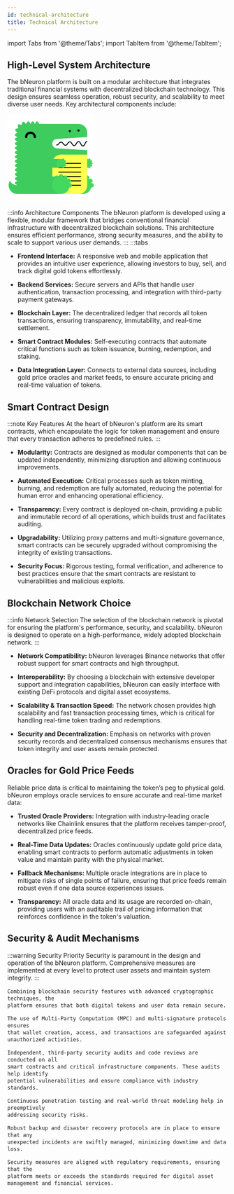 ```yaml
---
id: technical-architecture
title: Technical Architecture 
---
```

import Tabs from '@theme/Tabs';
import TabItem from '@theme/TabItem';

## High-Level System Architecture 

The bNeuron platform is built on a modular architecture that integrates traditional financial systems with decentralized blockchain technology. This design ensures seamless operation, robust security, and scalability to meet diverse user needs. Key architectural components include: 




![High-Level Architecture](../static/img/docusaurus.png)

:::info Architecture Components
The bNeuron platform is developed using a flexible, modular framework that bridges conventional financial infrastructure with decentralized blockchain solutions. This architecture ensures efficient performance, strong security measures, and the ability to scale to support various user demands.
:::
:::tabs

- **Frontend Interface:** A responsive web and mobile application that provides an intuitive user experience, allowing investors to buy, sell, and track digital gold tokens effortlessly. 

- **Backend Services:** Secure servers and APIs that handle user authentication, transaction processing, and integration with third-party payment gateways. 

- **Blockchain Layer:** The decentralized ledger that records all token transactions, ensuring transparency, immutability, and real-time settlement. 

- **Smart Contract Modules:** Self-executing contracts that automate critical functions such as token issuance, burning, redemption, and staking. 

- **Data Integration Layer:** Connects to external data sources, including gold price oracles and market feeds, to ensure accurate pricing and real-time valuation of tokens.

## Smart Contract Design

:::note Key Features
At the heart of bNeuron's platform are its smart contracts, which encapsulate the logic for token management and ensure that every transaction adheres to predefined rules.
:::

- **Modularity:** Contracts are designed as modular components that can be updated independently, minimizing disruption and allowing continuous improvements. 

- **Automated Execution:** Critical processes such as token minting, burning, and redemption are fully automated, reducing the potential for human error and enhancing operational efficiency. 

- **Transparency:** Every contract is deployed on-chain, providing a public and immutable record of all operations, which builds trust and facilitates auditing. 

- **Upgradability:** Utilizing proxy patterns and multi-signature governance, smart contracts can be securely upgraded without compromising the integrity of existing transactions. 

- **Security Focus:** Rigorous testing, formal verification, and adherence to best practices ensure that the smart contracts are resistant to vulnerabilities and malicious exploits. 

## Blockchain Network Choice

:::info Network Selection
The selection of the blockchain network is pivotal for ensuring the platform's performance, security, and scalability. bNeuron is designed to operate on a high-performance, widely adopted blockchain network.
:::

- **Network Compatibility:** bNeuron leverages Binance networks that offer robust support for smart contracts and high throughput. 

- **Interoperability:** By choosing a blockchain with extensive developer support and integration capabilities, bNeuron can easily interface with existing DeFi protocols and digital asset ecosystems. 

- **Scalability & Transaction Speed:** The network chosen provides high scalability and fast transaction processing times, which is critical for handling real-time token trading and redemptions. 

- **Security and Decentralization:** Emphasis on networks with proven security records and decentralized consensus mechanisms ensures that token integrity and user assets remain protected. 

## Oracles for Gold Price Feeds

Reliable price data is critical to maintaining the token’s peg to physical gold. bNeuron employs oracle services to ensure accurate and real-time market data: 


- **Trusted Oracle Providers:** Integration with industry-leading oracle networks like Chainlink ensures that the platform receives tamper-proof, decentralized price feeds. 

- **Real-Time Data Updates:** Oracles continuously update gold price data, enabling smart contracts to perform automatic adjustments in token value and maintain parity with the physical market. 

- **Fallback Mechanisms:** Multiple oracle integrations are in place to mitigate risks of single points of failure, ensuring that price feeds remain robust even if one data source experiences issues. 

- **Transparency:** All oracle data and its usage are recorded on-chain, providing users with an auditable trail of pricing information that reinforces confidence in the token's valuation. 

## Security & Audit Mechanisms

:::warning Security Priority
Security is paramount in the design and operation of the bNeuron platform. Comprehensive measures are implemented at every level to protect user assets and maintain system integrity.
:::


<Tabs>
  <TabItem value="multi-layer-security" label="Multi-Layer Security">
    
    Combining blockchain security features with advanced cryptographic techniques, the
    platform ensures that both digital tokens and user data remain secure.
    
  </TabItem>

  <TabItem value="wallet-security" label="Wallet Security">
    
    The use of Multi-Party Computation (MPC) and multi-signature protocols ensures
    that wallet creation, access, and transactions are safeguarded against unauthorized activities.
    
  </TabItem>

  <TabItem value="regular-audits" label="Regular Audits">
    
    Independent, third-party security audits and code reviews are conducted on all
    smart contracts and critical infrastructure components. These audits help identify
    potential vulnerabilities and ensure compliance with industry standards.
   
  </TabItem>

  <TabItem value="penetration-testing" label="Penetration Testing">
    
    Continuous penetration testing and real-world threat modeling help in preemptively
    addressing security risks.
    
  </TabItem>

  <TabItem value="disaster-recovery" label="Disaster Recovery">
    
    Robust backup and disaster recovery protocols are in place to ensure that any
    unexpected incidents are swiftly managed, minimizing downtime and data loss.
    
  </TabItem>

  <TabItem value="regulatory-compliance" label="Regulatory Compliance">
    
    Security measures are aligned with regulatory requirements, ensuring that the
    platform meets or exceeds the standards required for digital asset management and financial services.
    
  </TabItem>
</Tabs>


